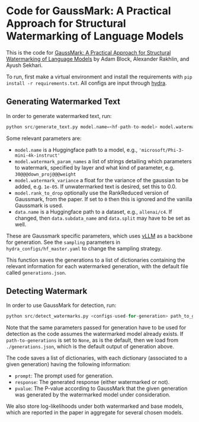 # Code for GaussMark: A Practical Approach for Structural Watermarking of Language Models

This is the code for [GaussMark: A Practical Approach for Structural Watermarking of Language Models](https://arxiv.org/abs/2501.13941) by Adam Block, Alexander Rakhlin, and Ayush Sekhari.

To run, first make a virtual environment and install the requirements with `pip install -r requirements.txt`.  All configs are input through [hydra](https://hydra.cc/docs/intro/).  



## Generating Watermarked Text

In order to generate watermarked text, run:

```python
python src/generate_text.py model.name=<hf-path-to-model> model.watermark_param_names=[<layer>@@@<param>@@@weight] model.watermark_variance=<variance> model.rank_to_drop=<rank> data.name=<hf-path-to-data>
```

Some relevant parameters are:
- `model.name` is a Huggingface path to a model, e.g., `'microsoft/Phi-3-mini-4k-instruct'`
- `model.watermark_param_names` a list of strings detailing which parameters to watermark, specified by layer and what kind of parameter, e.g. `30@@@down_proj@@@weight`
- `model.watermark_variance` a float for the variance of the gaussian to be added, e.g. `1e-05`.  If unwatermarked text is desired, set this to 0.0.
- `model.rank_to_drop` optionally use the RankReduced version of Gaussmark, from the paper.  If set to `0` then this is ignored and the vanilla Gaussmark is used.
- `data.name` is a Huggingface path to a dataset, e.g., `allenai/c4`.  If changed, then `data.subdata_name` and `data.split` may have to be set as well.

These are Gaussmark specific parameters, which uses [vLLM](https://github.com/vllm-project/vllm) as a backbone for generation.  See the `sampling` parameters in `hydra_configs/hf_master.yaml` to change the sampling strategy.

This function saves the generations to a list of dictionaries containing the relevant information for each watermarked generation, with the default file called `generations.json`.


## Detecting Watermark

In order to use GaussMark for detection, run:

```python
python src/detect_watermarks.py <configs-used-for-generation> path_to_generations=<path-to-generations>
```
Note that the same parameters passed for generation have to be used for detection as the code assumes the watermarked model already exists.  If `path-to-generations` is set to `None`, as is the default, then we load from `./generations.json`, which is the default output of generation above.

The code saves a list of dictionaries, with each dictionary (associated to a given generation) having the following information:

- `prompt`: The prompt used for generation.
- `response`: The generated response (either watermarked or not).
- `pvalue`: The P-value according to GaussMark that the given generation was generated by the watermarked model under consideration.


We also store log-likelihoods under both watermarked and base models, which are reported in the paper in aggregate for several chosen models.
